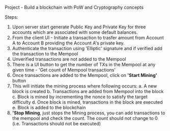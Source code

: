 Project - Build a blockchain with PoW and Cryptography concepts

Steps:
1. Upon server start generate Public Key and Private Key for three accounts which are associated with some default balances.
2. From the client UI - Initiate a transaction to trasfer amount from Account A to Account B providing the Account A's private key.
3. Authenticate the transaction using 'Elliptic' signature and if verified add the transaction to the Mempool
4. Unverified transactions are not added to the Mempool
5. There is a UI button to get the number of TXs in the Mempool at any given time - 'Get count of Mempool transactions'
6. Once transactions are added to the Mempool, click on **'Start Mining'** button
7. This will initiate the mining process where following occurs:
    a. A new block is created
    b. Transactions are added from Mempool into the block
    c. Block is mined by incrementing the nonce to satisfy the target difficulty
    d. Once block is mined, transactions in the block are executed
    e. Block is added to the blockchain
8. **'Stop Mining**, just stops the Mining process, you can add transactions to the mempool and check the count. The count should not change to 0 (i.e. Transactions should not be executed)
